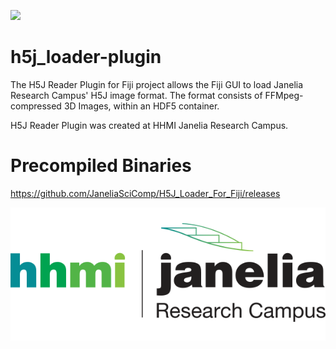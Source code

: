 [![](https://travis-ci.org/fiji/H5J_Loader_Plugin.svg?branch=master)](https://travis-ci.org/fiji/H5J_Loader_Plugin)

# h5j_loader-plugin
The H5J Reader Plugin for Fiji project allows the Fiji GUI to load Janelia Research Campus' H5J image format. The format consists of FFMpeg-compressed 3D Images,
within an HDF5 container.

H5J Reader Plugin was created at HHMI Janelia Research Campus.


Precompiled Binaries
========
https://github.com/JaneliaSciComp/H5J_Loader_For_Fiji/releases


![Janelia Logo](hhmi_janelia_transparentbkgrnd.png)
